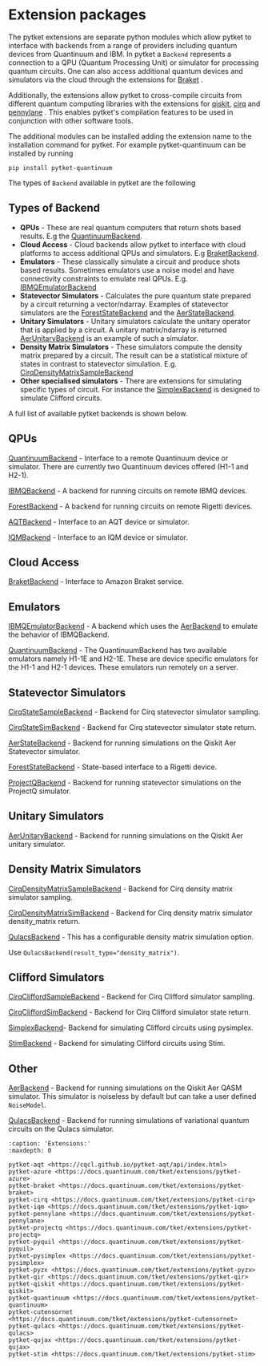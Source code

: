# Extension packages

The pytket extensions are separate python modules which allow pytket to interface with backends from a range of providers including quantum devices from Quantinuum and IBM.
In pytket a `Backend` represents a connection to a QPU (Quantum Processing Unit) or simulator for processing quantum circuits. One can also access additional quantum devices and simulators via the cloud through the extensions for [Braket](inv:pytket-braket:std:doc#index) .

Additionally, the extensions allow pytket to cross-compile circuits from different quantum computing libraries with the extensions for [qiskit](inv:pytket-qiskit:std:doc#index), [cirq](inv:pytket-cirq:std:doc#index) and [pennylane](inv:pytket-pennylane:std:doc#index) . This enables pytket's compilation features to be used in conjunction with other software tools.

The additional modules can be installed adding the extension name to the installation command for pytket. For example pytket-quantinuum can be installed by running

```
pip install pytket-quantinuum
```

The types of `Backend` available in pytket are the following

## Types of Backend

- **QPUs** - These are real quantum computers that return shots based results. E.g the [QuantinuumBackend](inv:#*.QuantinuumBackend).
- **Cloud Access** - Cloud backends allow pytket to interface with cloud platforms to access additional QPUs and simulators. E.g [BraketBackend](inv:#*.BraketBackend).
- **Emulators** - These classically simulate a circuit and produce shots based results. Sometimes emulators use a noise model and have connectivity constraints to emulate real QPUs. E.g. [IBMQEmulatorBackend](inv:#*.IBMQEmulatorBackend)
- **Statevector Simulators** - Calculates the pure quantum state prepared by a circuit returning a vector/ndarray. Examples of statevector simulators are the [ForestStateBackend](inv:#*.ForestStateBackend) and the [AerStateBackend](inv:#*.AerStateBackend).
- **Unitary Simulators** - Unitary simulators calculate the unitary operator that is applied by a circuit. A unitary matrix/ndarray is returned [AerUnitaryBackend](inv:#*.AerUnitaryBackend) is an example of such a simulator.
- **Density Matrix Simulators** - These simulators compute the density matrix prepared by a circuit. The result can be a statistical mixture of states in contrast to statevector simulation. E.g. [CirqDensityMatrixSampleBackend](inv:#*.CirqDensityMatrixSampleBackend)
- **Other specialised simulators** - There are extensions for simulating specific types of circuit. For instance the [SimplexBackend](inv:#*.SimplexBackend) is designed to simulate Clifford circuits.

A full list of available pytket backends is shown below.

## QPUs

[QuantinuumBackend](inv:#*.QuantinuumBackend)
\- Interface to a remote Quantinuum device or simulator. There are currently two Quantinuum devices offered (H1-1 and H2-1).

[IBMQBackend](inv:#*.IBMQBackend)
\- A backend for running circuits on remote IBMQ devices.

[ForestBackend](inv:#*.ForestBackend)
\- A backend for running circuits on remote Rigetti devices.

[AQTBackend](https://cqcl.github.io/pytket-aqt/api/api.html#pytket.extensions.aqt.AQTBackend)
\- Interface to an AQT device or simulator.

[IQMBackend](inv:#*.IQMBackend)
\- Interface to an IQM device or simulator.

## Cloud Access

[BraketBackend](inv:#*.BraketBackend)
\- Interface to Amazon Braket service.

## Emulators

[IBMQEmulatorBackend](inv:#*.IBMQEmulatorBackend) - A backend which uses the [AerBackend](inv:#*.AerBackend) to emulate the behavior of IBMQBackend.

[QuantinuumBackend](inv:#*.QuantinuumBackend)
\- The QuantinuumBackend has two available emulators namely H1-1E and H2-1E. These are device specific emulators for the H1-1 and H2-1 devices. These emulators run remotely on a server.

## Statevector Simulators

[CirqStateSampleBackend](inv:#*.CirqStateSampleBackend)
\- Backend for Cirq statevector simulator sampling.

[CirqStateSimBackend](inv:#*.CirqStateSimBackend)
\- Backend for Cirq statevector simulator state return.

[AerStateBackend](inv:#*.AerStateBackend) - Backend for running simulations on the Qiskit Aer Statevector simulator.

[ForestStateBackend](inv:#*.ForestStateBackend) - State-based interface to a Rigetti device.

[ProjectQBackend](inv:#*.ProjectQBackend)
\- Backend for running statevector simulations on the ProjectQ simulator.

## Unitary Simulators

[AerUnitaryBackend](inv:#*.AerUnitaryBackend) - Backend for running simulations on the Qiskit Aer unitary simulator.

## Density Matrix Simulators

[CirqDensityMatrixSampleBackend](inv:#*.CirqDensityMatrixSampleBackend)
\- Backend for Cirq density matrix simulator sampling.

[CirqDensityMatrixSimBackend](inv:#*.CirqDensityMatrixSimBackend)
\- Backend for Cirq density matrix simulator density_matrix return.

[QulacsBackend](inv:#*.QulacsBackend) - This has a configurable density matrix simulation option.

Use `QulacsBackend(result_type="density_matrix")`.

## Clifford Simulators

[CirqCliffordSampleBackend](inv:#*.CirqCliffordSampleBackend)
\- Backend for Cirq Clifford simulator sampling.

[CirqCliffordSimBackend](inv:#*.CirqCliffordSimBackend)
\- Backend for Cirq Clifford simulator state return.

[SimplexBackend](inv:#*.SimplexBackend)- Backend for simulating Clifford circuits using pysimplex.

[StimBackend](inv:#*.StimBackend)
\- Backend for simulating Clifford circuits using Stim.

## Other

[AerBackend](inv:#*.AerBackend)
\- Backend for running simulations on the Qiskit Aer QASM simulator. This simulator is noiseless by default but can take a user defined `NoiseModel`.

[QulacsBackend](inv:#*.QulacsBackend)
\- Backend for running simulations of variational quantum circuits on the Qulacs simulator.

```{toctree}
:caption: 'Extensions:'
:maxdepth: 0

pytket-aqt <https://cqcl.github.io/pytket-aqt/api/index.html>
pytket-azure <https://docs.quantinuum.com/tket/extensions/pytket-azure>
pytket-braket <https://docs.quantinuum.com/tket/extensions/pytket-braket>
pytket-cirq <https://docs.quantinuum.com/tket/extensions/pytket-cirq>
pytket-iqm <https://docs.quantinuum.com/tket/extensions/pytket-iqm>
pytket-pennylane <https://docs.quantinuum.com/tket/extensions/pytket-pennylane>
pytket-projectq <https://docs.quantinuum.com/tket/extensions/pytket-projectq>
pytket-pyquil <https://docs.quantinuum.com/tket/extensions/pytket-pyquil>
pytket-pysimplex <https://docs.quantinuum.com/tket/extensions/pytket-pysimplex>
pytket-pyzx <https://docs.quantinuum.com/tket/extensions/pytket-pyzx>
pytket-qir <https://docs.quantinuum.com/tket/extensions/pytket-qir>
pytket-qiskit <https://docs.quantinuum.com/tket/extensions/pytket-qiskit>
pytket-quantinuum <https://docs.quantinuum.com/tket/extensions/pytket-quantinuum>
pytket-cutensornet <https://docs.quantinuum.com/tket/extensions/pytket-cutensornet>
pytket-qulacs <https://docs.quantinuum.com/tket/extensions/pytket-qulacs>
pytket-qujax <https://docs.quantinuum.com/tket/extensions/pytket-qujax>
pytket-stim <https://docs.quantinuum.com/tket/extensions/pytket-stim>
```

